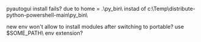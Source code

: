 pyautogui install fails? due to 
home = .\py_bin\ instad of c:\Temp\distribute-python-powershell-main\py_bin\

new env won't allow to install modules after switching to portable?
use $SOME_PATH\ env extension?